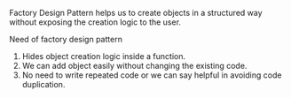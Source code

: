 Factory Design Pattern helps us to create objects in a structured way without exposing the creation logic to the user.

Need of factory design pattern

1. Hides object creation logic inside a function.
2. We can add object easily without changing the existing code.
3. No need to write repeated code or we can say helpful in avoiding code duplication.